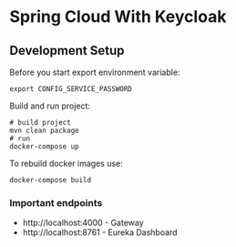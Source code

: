 # Spring Cloud With Keycloak

## Development Setup

Before you start export environment variable:

```console
export CONFIG_SERVICE_PASSWORD
```

Build and run project:

```consloe
# build project
mvn clean package
# run
docker-compose up
```

To rebuild docker images use:

```console
docker-compose build
``` 

### Important endpoints
- http://localhost:4000 - Gateway
- http://localhost:8761 - Eureka Dashboard